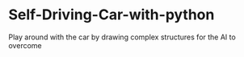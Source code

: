 # Self-Driving-Car-with-python
Play around with the car by drawing complex structures for the AI to overcome
